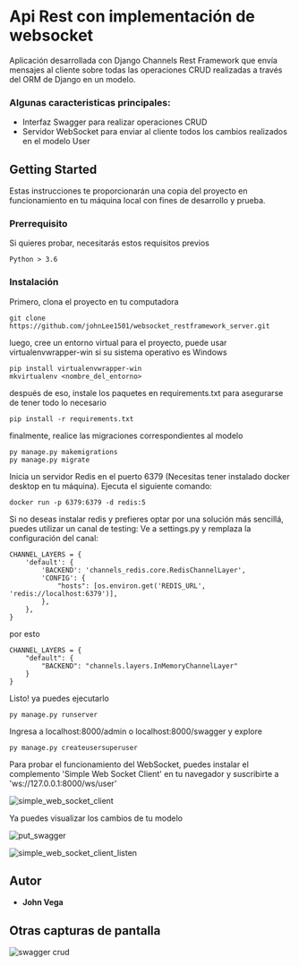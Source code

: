 # Api Rest con implementación de websocket

Aplicación desarrollada con Django Channels Rest Framework que envía mensajes al cliente sobre todas las operaciones CRUD realizadas a través del ORM de Django en un modelo.

### Algunas caracteristicas principales: 

- Interfaz Swagger para realizar operaciones CRUD
- Servidor WebSocket para enviar al cliente todos los cambios realizados en el modelo User


## Getting Started

Estas instrucciones te proporcionarán una copia del proyecto en funcionamiento en tu máquina local con fines de desarrollo y prueba.

### Prerrequisito

Si quieres probar, necesitarás estos requisitos previos

```
Python > 3.6
```

### Instalación

Primero, clona el proyecto en tu computadora

```
git clone https://github.com/johnLee1501/websocket_restframework_server.git
```

luego, cree un entorno virtual para el proyecto, puede usar virtualenvwrapper-win si su sistema operativo es Windows

```
pip install virtualenvwrapper-win
mkvirtualenv <nombre_del_entorno>
```

después de eso, instale los paquetes en requirements.txt para asegurarse de tener todo lo necesario

```
pip install -r requirements.txt
```

finalmente, realice las migraciones correspondientes al modelo

```
py manage.py makemigrations
py manage.py migrate
```

Inicia un servidor Redis en el puerto 6379 (Necesitas tener instalado docker desktop en tu máquina). Ejecuta el siguiente comando:
```
docker run -p 6379:6379 -d redis:5
```
Si no deseas instalar redis y prefieres optar por una solución más sencillá, puedes utilizar un canal de testing:
Ve a settings.py y remplaza la configuración del canal:
```
CHANNEL_LAYERS = {
    'default': {
        'BACKEND': 'channels_redis.core.RedisChannelLayer',
        'CONFIG': {
            "hosts": [os.environ.get('REDIS_URL', 'redis://localhost:6379')],
        },
    },
}
```
por esto
```
CHANNEL_LAYERS = {
    "default": {
        "BACKEND": "channels.layers.InMemoryChannelLayer"
    }
}
```
Listo! ya puedes ejecutarlo

```
py manage.py runserver
```

Ingresa a localhost:8000/admin o localhost:8000/swagger y explore

```
py manage.py createusersuperuser
```

Para probar el funcionamiento del WebSocket, puedes instalar el complemento 'Simple Web Socket Client' en tu navegador y suscribirte a 'ws://127.0.0.1:8000/ws/user' 

![simple_web_socket_client](https://user-images.githubusercontent.com/71096926/108119025-2cc84280-706d-11eb-97e9-de939931ac80.jpg)

Ya puedes visualizar los cambios de tu modelo 

![put_swagger](https://user-images.githubusercontent.com/71096926/108119024-2c2fac00-706d-11eb-9bf0-b0f8c4d41876.jpg)

![simple_web_socket_client_listen](https://user-images.githubusercontent.com/71096926/108119026-2cc84280-706d-11eb-9a11-e63839f73f11.jpg)


## Autor

* **John Vega**

## Otras capturas de pantalla

![swagger crud](https://user-images.githubusercontent.com/71096926/108119021-2afe7f00-706d-11eb-9130-cee852b13177.jpg)




